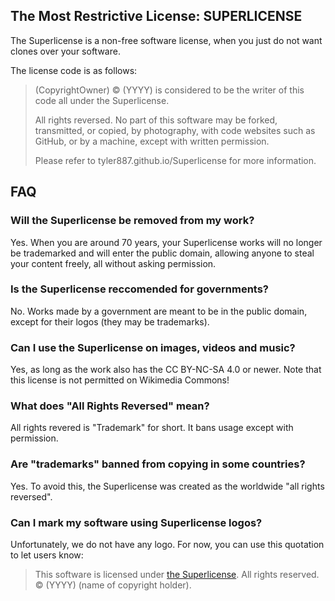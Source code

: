 ## The Most Restrictive License: SUPERLICENSE
The Superlicense is a non-free software license, when you just do not want clones over your software.

The license code is as follows:

> (CopyrightOwner) ©️ (YYYY) is considered to be the writer of this code all under the Superlicense.
>
> All rights reversed. No part of this software may be forked, transmitted, or copied, by photography,
> with code websites such as GitHub, or by a machine, except with written permission.
>
> Please refer to tyler887.github.io/Superlicense for more information.

## FAQ
### Will the Superlicense be removed from my work?
Yes. When you are around 70 years, your Superlicense works will no longer be trademarked and will enter the public domain, allowing anyone to steal your content freely, all without asking permission.
### Is the Superlicense reccomended for governments?
No. Works made by a government are meant to be in the public domain, except for their logos (they may be trademarks).
### Can I use the Superlicense on images, videos and music?
Yes, as long as the work also has the CC BY-NC-SA 4.0 or newer. Note that this license is not permitted on Wikimedia Commons!
### What does "All Rights Reversed" mean?
All rights revered is "Trademark" for short. It bans usage except with permission.
### Are "trademarks" banned from copying in some countries?
Yes. To avoid this, the Superlicense was created as the worldwide "all rights reversed".
### Can I mark my software using Superlicense logos?
Unfortunately, we do not have any logo. For now, you can use this quotation to let users know:
> This software is licensed under [the Superlicense](https://tyler887.github.io/Superlicense/licensetext.txt). All rights reserved. ©️ (YYYY) (name of copyright holder).
